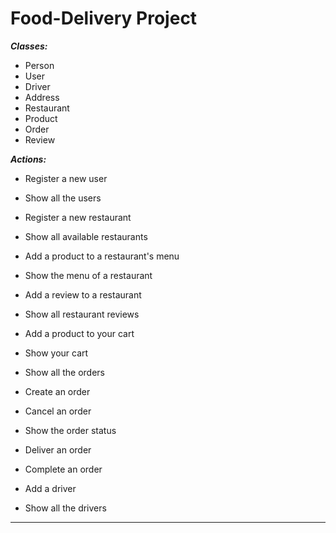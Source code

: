 # Food-Delivery Project


***Classes:***
* Person
* User
* Driver
* Address  
* Restaurant
* Product
* Order  
* Review 

***Actions:***
* Register a new user
* Show all the users

* Register a new restaurant
* Show all available restaurants

* Add a product to a restaurant's menu
* Show the menu of a restaurant

* Add a review to a restaurant
* Show all restaurant reviews

* Add a product to your cart
* Show your cart

* Show all the orders

* Create an order
* Cancel an order
* Show the order status

* Deliver an order
* Complete an order

* Add a driver
* Show all the drivers

------------------------------------------------------------------------------------------------------------------------------------------------------------
